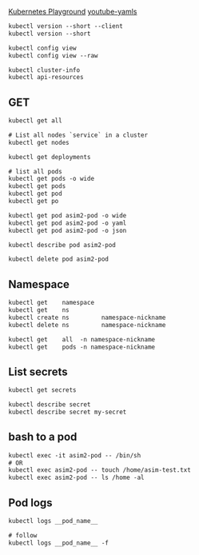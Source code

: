 [Kubernetes Playground](https://www.katacoda.com/courses/kubernetes/playground)
[youtube-yamls](https://github.com/justmeandopensource/kubernetes/tree/master/yamls)


```txt
kubectl version --short --client 
kubectl version --short

kubectl config view
kubectl config view --raw

kubectl cluster-info
kubectl api-resources
```


## GET
```txt
kubectl get all

# List all nodes `service` in a cluster
kubectl get nodes

kubectl get deployments

# list all pods
kubectl get pods -o wide
kubectl get pods
kubectl get pod
kubectl get po
```



```txt
kubectl get pod asim2-pod -o wide
kubectl get pod asim2-pod -o yaml
kubectl get pod asim2-pod -o json

kubectl describe pod asim2-pod

kubectl delete pod asim2-pod
```


## Namespace
```txt
kubectl get    namespace
kubectl get    ns
kubectl create ns         namespace-nickname
kubectl delete ns         namespace-nickname

kubectl get    all  -n namespace-nickname
kubectl get    pods -n namespace-nickname
```


## List secrets
```txt
kubectl get secrets

kubectl describe secret
kubectl describe secret my-secret
```


## bash to a pod
```txt
kubectl exec -it asim2-pod -- /bin/sh
# OR
kubectl exec asim2-pod -- touch /home/asim-test.txt
kubectl exec asim2-pod -- ls /home -al
```


## Pod logs
```txt
kubectl logs __pod_name__

# follow
kubectl logs __pod_name__ -f
```
